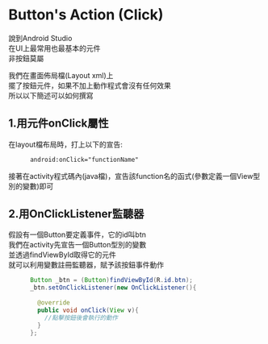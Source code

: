 # Button's Action (Click) #
說到Android Studio  
在UI上最常用也最基本的元件  
非按鈕莫屬  

我們在畫面佈局檔(Layout xml)上  
擺了按鈕元件，如果不加上動作程式會沒有任何效果  
所以以下簡述可以如何撰寫  

## 1.用元件onClick屬性 ##
在layout檔布局時，打上以下的宣告:  
```XML
      android:onClick="functionName"  
```
接著在activity程式碼內(java檔)，宣告該function名的函式(參數定義一個View型別的變數)即可  

## 2.用OnClickListener監聽器 ##
假設有一個Button要定義事件，它的id叫btn  
我們在activity先宣告一個Button型別的變數  
並透過findViewById取得它的元件  
就可以利用變數註冊監聽器，賦予該按鈕事件動作  
```Java
      Button _btn = (Button)findViewById(R.id.btn);
      _btn.setOnClickListener(new OnClickListener(){
      
        @override
        public void onClick(View v){
          //點擊按鈕後會執行的動作
        }
      };
```
